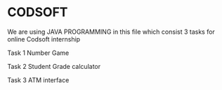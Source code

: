 # CODSOFT
We are using JAVA PROGRAMMING in this file which consist 3 tasks for online Codsoft internship 

Task 1
Number Game

Task 2
Student Grade calculator

Task 3
ATM interface 

